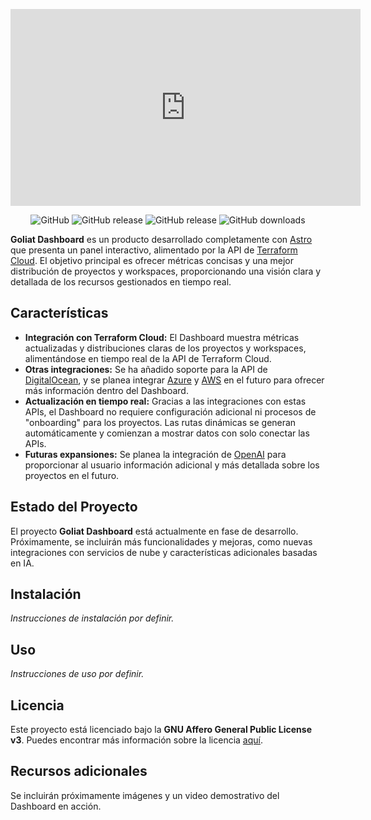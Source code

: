 <p align="center"><iframe width="560" height="315" src="https://www.youtube.com/embed/qboa7lv-618?si=tnqFwGpIHaDozsnB" title="YouTube video player" frameborder="0" allow="accelerometer; autoplay; clipboard-write; encrypted-media; gyroscope; picture-in-picture; web-share" referrerpolicy="strict-origin-when-cross-origin" allowfullscreen></iframe></p>

<p align="center">
  <img src="https://img.shields.io/github/license/danieljsaldana/goliat-dashboard?style=flat-square" alt="GitHub" style="display: inline-block;">
	<release alt="GitHub release" style="display: inline-block;">
		<img src="https://img.shields.io/github/v/release/danieljsaldana/goliat-dashboard?style=flat-square" alt="GitHub release" style="display: inline-block;">
		<img src="https://img.shields.io/github/v/release/danieljsaldana/goliat-dashboard?include_prereleases&style=flat-square" alt="GitHub release" style="display: inline-block;">
	</release>
	<img src="https://img.shields.io/github/downloads/danieljsaldana/goliat-dashboard/total?style=flat-square" alt="GitHub downloads" style="display: inline-block;">
</p>

**Goliat Dashboard** es un producto desarrollado completamente con [Astro](https://astro.build/) que presenta un panel interactivo, alimentado por la API de [Terraform Cloud](https://www.terraform.io/cloud). El objetivo principal es ofrecer métricas concisas y una mejor distribución de proyectos y workspaces, proporcionando una visión clara y detallada de los recursos gestionados en tiempo real.

## Características

- **Integración con Terraform Cloud:** El Dashboard muestra métricas actualizadas y distribuciones claras de los proyectos y workspaces, alimentándose en tiempo real de la API de Terraform Cloud.
- **Otras integraciones:** Se ha añadido soporte para la API de [DigitalOcean](https://www.digitalocean.com/), y se planea integrar [Azure](https://azure.microsoft.com/) y [AWS](https://aws.amazon.com/) en el futuro para ofrecer más información dentro del Dashboard.
- **Actualización en tiempo real:** Gracias a las integraciones con estas APIs, el Dashboard no requiere configuración adicional ni procesos de "onboarding" para los proyectos. Las rutas dinámicas se generan automáticamente y comienzan a mostrar datos con solo conectar las APIs.
- **Futuras expansiones:** Se planea la integración de [OpenAI](https://openai.com/) para proporcionar al usuario información adicional y más detallada sobre los proyectos en el futuro.

## Estado del Proyecto

El proyecto **Goliat Dashboard** está actualmente en fase de desarrollo. Próximamente, se incluirán más funcionalidades y mejoras, como nuevas integraciones con servicios de nube y características adicionales basadas en IA.

## Instalación

_Instrucciones de instalación por definir._

## Uso

_Instrucciones de uso por definir._

## Licencia

Este proyecto está licenciado bajo la **GNU Affero General Public License v3**. Puedes encontrar más información sobre la licencia [aquí](https://www.gnu.org/licenses/agpl-3.0.en.html).

## Recursos adicionales

Se incluirán próximamente imágenes y un video demostrativo del Dashboard en acción.